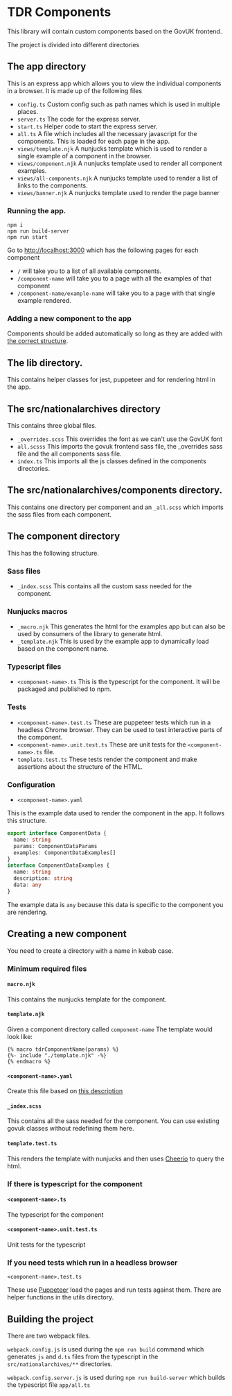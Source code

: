 # TDR Components

This library will contain custom components based on the GovUK frontend.

The project is divided into different directories

## The app directory
This is an express app which allows you to view the individual components in a browser. It is made up of the following files
 
* `config.ts` Custom config such as path names which is used in multiple places.
* `server.ts` The code for the express server. 
* `start.ts`  Helper code to start the express server.
* `all.ts` A file which includes all the necessary javascript for the components. This is loaded for each page in the app.
* `views/template.njk` A nunjucks template which is used to render a single example of a component in the browser.
* `views/component.njk` A nunjucks template used to render all component examples.
* `views/all-components.njk` A nunjucks template used to render a list of links to the components.
* `views/banner.njk` A nunjucks template used to render the page banner

### Running the app.
```shell
npm i
npm run build-server
npm run start
```
Go to [http://localhost:3000](http://localhost:3000) which has the following pages for each component
* `/` will take you to a list of all available components.
* `/component-name` will take you to a page with all the examples of that component
* `/component-name/example-name` will take you to a page with that single example rendered.

### Adding a new component to the app
Components should be added automatically so long as they are added with [the correct structure](#the-component-directory).

## The lib directory.
This contains helper classes for jest, puppeteer and for rendering html in the app.

## The src/nationalarchives directory
This contains three global files.
* `_overrides.scss` This overrides the font as we can't use the GovUK font
* `all.scsss` This imports the govuk frontend sass file, the _overrides sass file and the all components sass file.
* `index.ts` This imports all the js classes defined in the components directories.

## The src/nationalarchives/components directory.
This contains one directory per component and an `_all.scss` which imports the sass files from each component.

## The component directory
This has the following structure.

### Sass files
* `_index.scss` This contains all the custom sass needed for the component.

### Nunjucks macros
* `_macro.njk` This generates the html for the examples app but can also be used by consumers of the library to generate html.
* `_template.njk` This is used by the example app to dynamically load based on the component name.

### Typescript files
* `<component-name>.ts` This is the typescript for the component. It will be packaged and published to npm.

### Tests
* `<component-name>.test.ts` These are puppeteer tests which run in a headless Chrome browser.
They can be used to test interactive parts of the component.
* `<component-name>.unit.test.ts` These are unit tests for the `<component-name>.ts` file.
* `template.test.ts` These tests render the component and make assertions about the structure of the HTML.

### Configuration
* `<component-name>.yaml` 

This is the example data used to render the component in the app. It follows this structure.
```typescript
export interface ComponentData {
  name: string
  params: ComponentDataParams
  examples: ComponentDataExamples[]
}
interface ComponentDataExamples {
  name: string
  description: string
  data: any
}
```
The example data is `any` because this data is specific to the component you are rendering.

## Creating a new component
You need to create a directory with a name in kebab case.

### Minimum required files
#### `macro.njk`
This contains the nunjucks template for the component. 

#### `template.njk`
Given a component directory called `component-name` The template would look like:
```text
{% macro tdrComponentName(params) %}
{%- include "./template.njk" -%}
{% endmacro %}
```
#### `<component-name>.yaml`
Create this file based on [this description](#configuration)

#### `_index.scss`
This contains all the sass needed for the component. You can use existing govuk classes without redefining them here. 

#### `template.test.ts`
This renders the template with nunjucks and then uses [Cheerio](https://cheerio.js.org/) to query the html.

### If there is typescript for the component
#### `<component-name>.ts` 
The typescript for the component
#### `<component-name>.unit.test.ts`
Unit tests for the typescript

### If you need tests which run in a headless browser
`<component-name>.test.ts`

These use [Puppeteer](https://pptr.dev/) load the pages and run tests against them. There are helper functions in the utils directory.


## Building the project
There are two webpack files. 

`webpack.config.js` is used during the `npm run build` command which generates `js` and `d.ts` files from the typescript in the `src/nationalarchives/**` directories.

`webpack.config.server.js` is used during `npm run build-server` which builds the typescript file `app/all.ts`
